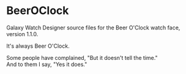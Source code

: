 # BeerOClock
Galaxy Watch Designer source files for the Beer O'Clock watch face, version 1.1.0.

It's always Beer O'Clock.

Some people have complained, "But it doesn't tell the time."<br>
And to them I say, "Yes it does."
